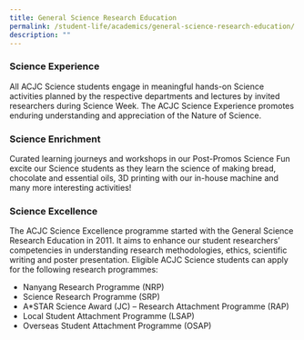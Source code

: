 ```yaml
---
title: General Science Research Education
permalink: /student-life/academics/general-science-research-education/
description: ""
---
```

### Science Experience


All ACJC Science students engage in meaningful hands-on Science activities planned by the respective departments and lectures by invited researchers during Science Week. The ACJC Science Experience promotes enduring understanding and appreciation of the Nature of Science.

  

### Science Enrichment

Curated learning journeys and workshops in our Post-Promos Science Fun excite our Science students as they learn the science of making bread, chocolate and essential oils, 3D printing with our in-house machine and many more interesting activities!

  

### Science Excellence


The ACJC Science Excellence programme started with the General Science Research Education in 2011. It aims to enhance our student researchers’ competencies in understanding research methodologies, ethics, scientific writing and poster presentation. Eligible ACJC Science students can apply for the following research programmes:

*   Nanyang Research Programme (NRP)
*   Science Research Programme (SRP)
*   A\*STAR Science Award (JC) – Research Attachment Programme (RAP)
*   Local Student Attachment Programme (LSAP)
*   Overseas Student Attachment Programme (OSAP)